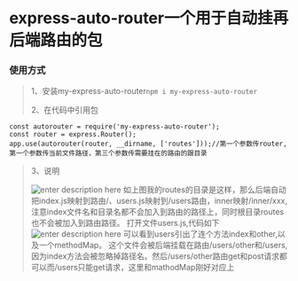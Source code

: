 # express-auto-router一个用于自动挂再后端路由的包

### 使用方式 

> 1、安装my-express-auto-router``` npm i my-express-auto-router ```
> 
> 2、在代码中引用包

    const autorouter = require('my-express-auto-router');
    const router = express.Router();
    app.use(autorouter(router, __dirname, ['routes']));//第一个参数传router,第一个参数传当前文件路径，第三个参数传需要挂在的路由的跟目录
    
>    
>3、说明
>
> ![enter description here][1]
  如上图我的routes的目录是这样，那么后端自动把index.js映射到路由/、users.js映射到/users路由，inner映射/inner/xxx,注意index文件名和目录名都不会加入到路由的路径上，同时根目录routes也不会被加入到路由路径。
  打开文件users.js,代码如下
 ![enter description here][2]
 可以看到users引出了连个方法index和other,以及一个methodMap。
 这个文件会被后端挂载在路由/users/other和/users,因为index方法会被忽略掉路径名。然后/users/other路由get和post请求都可以而/users只能get请求，这里和mathodMap刚好对应上


  [1]: https://github.com/lth707/express-auto-router/master/images/dir.png "dir.png"
  [2]: https://github.com/lth707/express-auto-router/master/images/dir.png "users.png"
